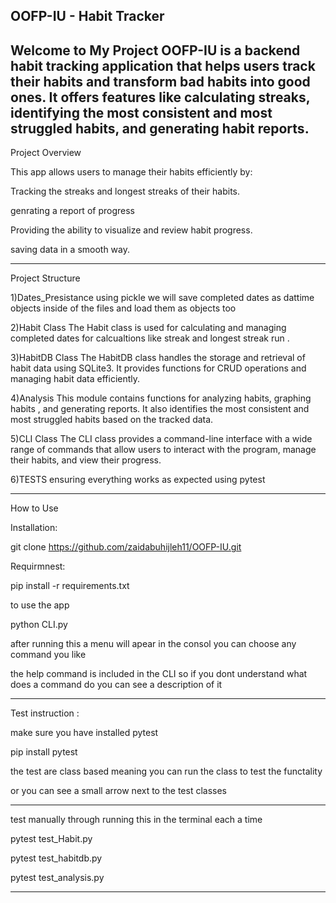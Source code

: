 OOFP-IU - Habit Tracker
----------------------------------------------------------------------------------------------------------------------------------------------------------------------------------------
Welcome to My Project
OOFP-IU is a backend habit tracking application that helps users track their habits and transform bad habits into good ones. It offers features like calculating streaks, identifying the most consistent and most struggled habits, and generating habit reports.
----------------------------------------------------------------------------------------------------------------------------------------------------------------------------------------
Project Overview

This app allows users to manage their habits efficiently by:

Tracking the streaks and longest streaks of their habits.

genrating a report of progress 

Providing the ability to visualize and review habit progress.

saving data in a smooth way. 

----------------------------------------------------------------------------------------------------------------------------------------------------------------------------------------
Project Structure

1)Dates_Presistance
using pickle we will save completed dates as dattime objects inside of the files and load them as objects too

2)Habit Class
The Habit class is used for calculating and managing completed dates for calcualtions like streak and longest streak run .

3)HabitDB Class
The HabitDB class handles the storage and retrieval of habit data using SQLite3. It provides functions for CRUD operations and managing habit data efficiently.

4)Analysis
This module contains functions for analyzing habits, graphing habits , and generating reports. It also identifies the most consistent and most struggled habits based on the tracked data.

5)CLI Class
The CLI class provides a command-line interface with a wide range of commands that allow users to interact with the program, manage their habits, and view their progress.

6)TESTS
ensuring everything works as expected using pytest  

----------------------------------------------------------------------------------------------------------------------------------------------------------------------------------------
How to Use

Installation:

git clone https://github.com/zaidabuhijleh11/OOFP-IU.git

Requirmnest:

pip install -r requirements.txt

to use the app 

python CLI.py

after running this a menu will apear in the consol you can choose any command you like 

the help command is included in the CLI so if you dont understand what does a command do you can see a description of it 

----------------------------------------------------------------------------------------------------------------------------------------------------------------------------------------
Test instruction : 

make sure you have installed pytest 

pip install pytest 

the test are class based meaning you can run the class to test the functality 

or you can see a small arrow next to the test classes 

----------------------------------------------------------------------------------------------------------------------------------------------------------------------------------------
test manually through  running this in the terminal each a time 

pytest test_Habit.py  

pytest test_habitdb.py

pytest test_analysis.py

----------------------------------------------------------------------------------------------------------------------------------------------------------------------------------------
 







